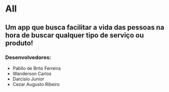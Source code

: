 # All

## Um app que busca facilitar a vida das pessoas na hora de buscar qualquer tipo de serviço ou produto!
### Desenvolvedores:
* Pabllo de Brito Ferreira
* Wanderson Carlos
* Darcisio Junior
* Cezar Augusto Ribeiro